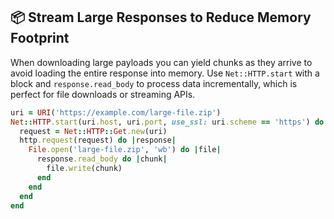 ## 📦 Stream Large Responses to Reduce Memory Footprint

When downloading large payloads you can yield chunks as they arrive to avoid loading the entire response into memory. Use `Net::HTTP.start` with a block and `response.read_body` to process data incrementally, which is perfect for file downloads or streaming APIs.

```ruby
uri = URI('https://example.com/large-file.zip')
Net::HTTP.start(uri.host, uri.port, use_ssl: uri.scheme == 'https') do |http|
  request = Net::HTTP::Get.new(uri)
  http.request(request) do |response|
    File.open('large-file.zip', 'wb') do |file|
      response.read_body do |chunk|
        file.write(chunk)
      end
    end
  end
end
```